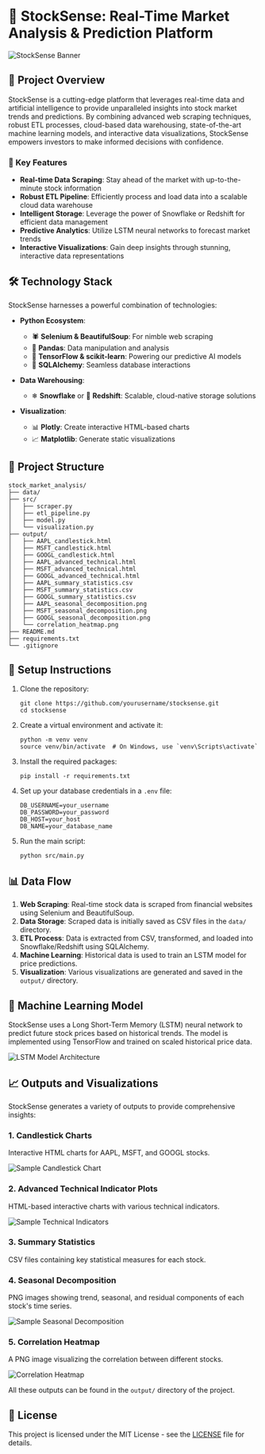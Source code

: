 # 🚀 StockSense: Real-Time Market Analysis & Prediction Platform

![StockSense Banner](https://github.com/Vignesh-Hariharan/stocksense/raw/main/stock-market-analysis/output/stocksense_banner.png)

## 🌟 Project Overview

StockSense is a cutting-edge platform that leverages real-time data and artificial intelligence to provide unparalleled insights into stock market trends and predictions. By combining advanced web scraping techniques, robust ETL processes, cloud-based data warehousing, state-of-the-art machine learning models, and interactive data visualizations, StockSense empowers investors to make informed decisions with confidence.

### 🔑 Key Features

- **Real-time Data Scraping**: Stay ahead of the market with up-to-the-minute stock information
- **Robust ETL Pipeline**: Efficiently process and load data into a scalable cloud data warehouse
- **Intelligent Storage**: Leverage the power of Snowflake or Redshift for efficient data management
- **Predictive Analytics**: Utilize LSTM neural networks to forecast market trends
- **Interactive Visualizations**: Gain deep insights through stunning, interactive data representations

## 🛠 Technology Stack

StockSense harnesses a powerful combination of technologies:

- **Python Ecosystem**:
  - 🕷 **Selenium & BeautifulSoup**: For nimble web scraping
  - 🐼 **Pandas**: Data manipulation and analysis
  - 🧠 **TensorFlow & scikit-learn**: Powering our predictive AI models
  - 🔗 **SQLAlchemy**: Seamless database interactions

- **Data Warehousing**:
  - ❄ **Snowflake** or 🚀 **Redshift**: Scalable, cloud-native storage solutions

- **Visualization**:
  - 📊 **Plotly**: Create interactive HTML-based charts
  - 📈 **Matplotlib**: Generate static visualizations

## 📂 Project Structure

```
stock_market_analysis/
├── data/
├── src/
│   ├── scraper.py
│   ├── etl_pipeline.py
│   ├── model.py
│   └── visualization.py
├── output/
│   ├── AAPL_candlestick.html
│   ├── MSFT_candlestick.html
│   ├── GOOGL_candlestick.html
│   ├── AAPL_advanced_technical.html
│   ├── MSFT_advanced_technical.html
│   ├── GOOGL_advanced_technical.html
│   ├── AAPL_summary_statistics.csv
│   ├── MSFT_summary_statistics.csv
│   ├── GOOGL_summary_statistics.csv
│   ├── AAPL_seasonal_decomposition.png
│   ├── MSFT_seasonal_decomposition.png
│   ├── GOOGL_seasonal_decomposition.png
│   └── correlation_heatmap.png
├── README.md
├── requirements.txt
└── .gitignore
```

## 🚀 Setup Instructions

1. Clone the repository:
   ```
   git clone https://github.com/yourusername/stocksense.git
   cd stocksense
   ```

2. Create a virtual environment and activate it:
   ```
   python -m venv venv
   source venv/bin/activate  # On Windows, use `venv\Scripts\activate`
   ```

3. Install the required packages:
   ```
   pip install -r requirements.txt
   ```

4. Set up your database credentials in a `.env` file:
   ```
   DB_USERNAME=your_username
   DB_PASSWORD=your_password
   DB_HOST=your_host
   DB_NAME=your_database_name
   ```

5. Run the main script:
   ```
   python src/main.py
   ```

## 📊 Data Flow

1. **Web Scraping**: Real-time stock data is scraped from financial websites using Selenium and BeautifulSoup.
2. **Data Storage**: Scraped data is initially saved as CSV files in the `data/` directory.
3. **ETL Process**: Data is extracted from CSV, transformed, and loaded into Snowflake/Redshift using SQLAlchemy.
4. **Machine Learning**: Historical data is used to train an LSTM model for price predictions.
5. **Visualization**: Various visualizations are generated and saved in the `output/` directory.

## 🧠 Machine Learning Model

StockSense uses a Long Short-Term Memory (LSTM) neural network to predict future stock prices based on historical trends. The model is implemented using TensorFlow and trained on scaled historical price data.

![LSTM Model Architecture](https://github.com/Vignesh-Hariharan/stocksense/raw/main/stock-market-analysis/output/lstm_architecture.png)

## 📈 Outputs and Visualizations

StockSense generates a variety of outputs to provide comprehensive insights:

### 1. Candlestick Charts
Interactive HTML charts for AAPL, MSFT, and GOOGL stocks.

![Sample Candlestick Chart](https://github.com/Vignesh-Hariharan/stocksense/raw/main/stock-market-analysis/output/sample_candlestick.png)

### 2. Advanced Technical Indicator Plots
HTML-based interactive charts with various technical indicators.

![Sample Technical Indicators](https://github.com/Vignesh-Hariharan/stocksense/raw/main/stock-market-analysis/output/sample_technical_indicators.png)

### 3. Summary Statistics
CSV files containing key statistical measures for each stock.

### 4. Seasonal Decomposition
PNG images showing trend, seasonal, and residual components of each stock's time series.

![Sample Seasonal Decomposition](https://github.com/Vignesh-Hariharan/stocksense/raw/main/stock-market-analysis/output/sample_seasonal_decomposition.png)

### 5. Correlation Heatmap
A PNG image visualizing the correlation between different stocks.

![Correlation Heatmap](https://github.com/Vignesh-Hariharan/stocksense/raw/main/stock-market-analysis/output/correlation_heatmap.png)

All these outputs can be found in the `output/` directory of the project.

## 📜 License

This project is licensed under the MIT License - see the [LICENSE](LICENSE) file for details.
